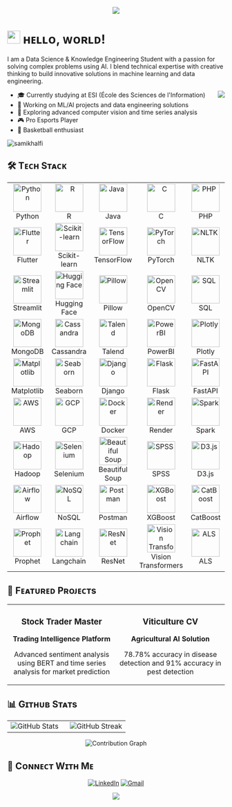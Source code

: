 <!--Header-->
<p align="center">
  <img src="https://capsule-render.vercel.app/api?type=waving&color=gradient&customColorList=12&height=180&section=header&text=Sami%20Khalfi&fontSize=60&fontAlignY=35&desc=Data%20Science%20|%20ML%20Engineering%20|%20Innovation&descSize=20&descAlignY=55&animation=twinkling"/>
</p>


# <img src="https://emojis.slackmojis.com/emojis/images/1531849430/4246/blob-sunglasses.gif?1531849430" width="30"/> ʜᴇʟʟᴏ, ᴡᴏʀʟᴅ!

<p align="left">I am a Data Science & Knowledge Engineering Student with a passion for solving complex problems using AI. I blend technical expertise with creative thinking to build innovative solutions in machine learning and data engineering.</p>
<div align="center">
  <img align="right" src="https://github.com/mirsazzathossain/mirsazzathossain/blob/master/gifs/octocat-anime.gif" />
</div>

- 🎓 Currently studying at ESI (École des Sciences de l'Information)
- 🔭 Working on ML/AI projects and data engineering solutions
- 🌱 Exploring advanced computer vision and time series analysis
- 🎮 Pro Esports Player
- 🏀 Basketball enthusiast

<!--Profile views-->
<p align="left">
  <img src="https://komarev.com/ghpvc/?username=samikhalfi&label=Profile%20views&color=770677&style=for-the-badge&logo=star" alt="samikhalfi" />
</p>

## 🛠️ Tᴇᴄʜ Sᴛᴀᴄᴋ

<table align="center">
    <tr>
        <td align="center" width="96">
            <img src="https://techstack-generator.vercel.app/python-icon.svg" alt="Python" width="65" height="65" />
            <br>Python
        </td>
        <td align="center" width="96">
            <img src="https://techstack-generator.vercel.app/r-icon.svg" alt="R" width="65" height="65" />
            <br>R
        </td>
        <td align="center" width="96">
            <img src="https://techstack-generator.vercel.app/java-icon.svg" alt="Java" width="65" height="65" />
            <br>Java
        </td>
        <td align="center" width="96">
            <img src="https://techstack-generator.vercel.app/c-icon.svg" alt="C" width="65" height="65" />
            <br>C
        </td>
        <td align="center" width="96">
            <img src="https://techstack-generator.vercel.app/php-icon.svg" alt="PHP" width="65" height="65" />
            <br>PHP
        </td>
    </tr>
    <tr>
        <td align="center" width="96">
            <img src="https://techstack-generator.vercel.app/flutter-icon.svg" alt="Flutter" width="65" height="65" />
            <br>Flutter
        </td>
        <td align="center" width="96">
            <img src="https://www.vectorlogo.zone/logos/scikit-learn/scikit-learn-icon.svg" alt="Scikit-learn" width="65" height="65" />
            <br>Scikit-learn
        </td>
        <td align="center" width="96">
            <img src="https://www.vectorlogo.zone/logos/tensorflow/tensorflow-icon.svg" alt="TensorFlow" width="65" height="65" />
            <br>TensorFlow
        </td>
        <td align="center" width="96">
            <img src="https://www.vectorlogo.zone/logos/pytorch/pytorch-icon.svg" alt="PyTorch" width="65" height="65" />
            <br>PyTorch
        </td>
        <td align="center" width="96">
            <img src="https://www.vectorlogo.zone/logos/nltk/nltk-icon.svg" alt="NLTK" width="65" height="65" />
            <br>NLTK
        </td>
    </tr>
    <tr>
        <td align="center" width="96">
            <img src="https://techstack-generator.vercel.app/streamlit-icon.svg" alt="Streamlit" width="65" height="65" />
            <br>Streamlit
        </td>
        <td align="center" width="96">
            <img src="https://huggingface.co/front/assets/huggingface-logo.svg" alt="Hugging Face" width="65" height="65" />
            <br>Hugging Face
        </td>
        <td align="center" width="96">
            <img src="https://techstack-generator.vercel.app/pillow-icon.svg" alt="Pillow" width="65" height="65" />
            <br>Pillow
        </td>
        <td align="center" width="96">
            <img src="https://techstack-generator.vercel.app/opencv-icon.svg" alt="OpenCV" width="65" height="65" />
            <br>OpenCV
        </td>
        <td align="center" width="96">
            <img src="https://techstack-generator.vercel.app/sql-icon.svg" alt="SQL" width="65" height="65" />
            <br>SQL
        </td>
    </tr>
    <tr>
        <td align="center" width="96">
            <img src="https://techstack-generator.vercel.app/mongodb-icon.svg" alt="MongoDB" width="65" height="65" />
            <br>MongoDB
        </td>
        <td align="center" width="96">
            <img src="https://techstack-generator.vercel.app/cassandra-icon.svg" alt="Cassandra" width="65" height="65" />
            <br>Cassandra
        </td>
        <td align="center" width="96">
            <img src="https://techstack-generator.vercel.app/talend-icon.svg" alt="Talend" width="65" height="65" />
            <br>Talend
        </td>
        <td align="center" width="96">
            <img src="https://techstack-generator.vercel.app/powerbi-icon.svg" alt="PowerBI" width="65" height="65" />
            <br>PowerBI
        </td>
        <td align="center" width="96">
            <img src="https://techstack-generator.vercel.app/plotly-icon.svg" alt="Plotly" width="65" height="65" />
            <br>Plotly
        </td>
    </tr>
    <tr>
        <td align="center" width="96">
            <img src="https://techstack-generator.vercel.app/matplotlib-icon.svg" alt="Matplotlib" width="65" height="65" />
            <br>Matplotlib
        </td>
        <td align="center" width="96">
            <img src="https://techstack-generator.vercel.app/seaborn-icon.svg" alt="Seaborn" width="65" height="65" />
            <br>Seaborn
        </td>
        <td align="center" width="96">
            <img src="https://techstack-generator.vercel.app/django-icon.svg" alt="Django" width="65" height="65" />
            <br>Django
        </td>
        <td align="center" width="96">
            <img src="https://techstack-generator.vercel.app/flask-icon.svg" alt="Flask" width="65" height="65" />
            <br>Flask
        </td>
        <td align="center" width="96">
            <img src="https://techstack-generator.vercel.app/fastapi-icon.svg" alt="FastAPI" width="65" height="65" />
            <br>FastAPI
        </td>
    </tr>
    <tr>
        <td align="center" width="96">
            <img src="https://techstack-generator.vercel.app/aws-icon.svg" alt="AWS" width="65" height="65" />
            <br>AWS
        </td>
        <td align="center" width="96">
            <img src="https://techstack-generator.vercel.app/gcp-icon.svg" alt="GCP" width="65" height="65" />
            <br>GCP
        </td>
        <td align="center" width="96">
            <img src="https://techstack-generator.vercel.app/docker-icon.svg" alt="Docker" width="65" height="65" />
            <br>Docker
        </td>
        <td align="center" width="96">
            <img src="https://techstack-generator.vercel.app/render-icon.svg" alt="Render" width="65" height="65" />
            <br>Render
        </td>
        <td align="center" width="96">
            <img src="https://techstack-generator.vercel.app/spark-icon.svg" alt="Spark" width="65" height="65" />
            <br>Spark
        </td>
    </tr>
    <tr>
        <td align="center" width="96">
            <img src="https://techstack-generator.vercel.app/hadoop-icon.svg" alt="Hadoop" width="65" height="65" />
            <br>Hadoop
        </td>
        <td align="center" width="96">
            <img src="https://techstack-generator.vercel.app/selenium-icon.svg" alt="Selenium" width="65" height="65" />
            <br>Selenium
        </td>
        <td align="center" width="96">
            <img src="https://techstack-generator.vercel.app/beautifulsoup-icon.svg" alt="Beautiful Soup" width="65" height="65" />
            <br>Beautiful Soup
        </td>
        <td align="center" width="96">
            <img src="https://techstack-generator.vercel.app/spss-icon.svg" alt="SPSS" width="65" height="65" />
            <br>SPSS
        </td>
        <td align="center" width="96">
            <img src="https://techstack-generator.vercel.app/d3js-icon.svg" alt="D3.js" width="65" height="65" />
            <br>D3.js
        </td>
    </tr>
    <tr>
        <td align="center" width="96">
            <img src="https://techstack-generator.vercel.app/airflow-icon.svg" alt="Airflow" width="65" height="65" />
            <br>Airflow
        </td>
        <td align="center" width="96">
            <img src="https://techstack-generator.vercel.app/no-sql-icon.svg" alt="NoSQL" width="65" height="65" />
            <br>NoSQL
        </td>
        <td align="center" width="96">
            <img src="https://techstack-generator.vercel.app/postman-icon.svg" alt="Postman" width="65" height="65" />
            <br>Postman
        </td>
        <td align="center" width="96">
            <img src="https://techstack-generator.vercel.app/xgboost-icon.svg" alt="XGBoost" width="65" height="65" />
            <br>XGBoost
        </td>
        <td align="center" width="96">
            <img src="https://techstack-generator.vercel.app/catboost-icon.svg" alt="CatBoost" width="65" height="65" />
            <br>CatBoost
        </td>
    </tr>
    <tr>
        <td align="center" width="96">
            <img src="https://techstack-generator.vercel.app/prophet-icon.svg" alt="Prophet" width="65" height="65" />
            <br>Prophet
        </td>
        <td align="center" width="96">
            <img src="https://techstack-generator.vercel.app/langchain-icon.svg" alt="Langchain" width="65" height="65" />
            <br>Langchain
        </td>
        <td align="center" width="96">
            <img src="https://techstack-generator.vercel.app/resnet-icon.svg" alt="ResNet" width="65" height="65" />
            <br>ResNet
        </td>
        <td align="center" width="96">
            <img src="https://techstack-generator.vercel.app/vision-transformers-icon.svg" alt="Vision Transformers" width="65" height="65" />
            <br>Vision Transformers
        </td>
        <td align="center" width="96">
            <img src="https://techstack-generator.vercel.app/alternating-least-squares-icon.svg" alt="ALS" width="65" height="65" />
            <br>ALS
        </td>
    </tr>
</table>

## 🚀 Fᴇᴀᴛᴜʀᴇᴅ Pʀᴏᴊᴇᴄᴛs

<table width="100%">
<tr>
<td width="50%">
<h3 align="center">Stock Trader Master</h3>
<div align="center">
<p><strong>Trading Intelligence Platform</strong></p>
<p>Advanced sentiment analysis using BERT and time series analysis for market prediction</p>
</div>
</td>
<td width="50%">
<h3 align="center">Viticulture CV</h3>
<div align="center">
<p><strong>Agricultural AI Solution</strong></p>
<p>78.78% accuracy in disease detection and 91% accuracy in pest detection</p>
</div>
</td>
</tr>
</table>

## 📊 Gɪᴛʜᴜʙ Sᴛᴀᴛs

<table width="100%">
<tr>
<td width="50%">
<img src="https://github-readme-stats.vercel.app/api?username=samikhalfi&show_icons=true&theme=tokyonight&bg_color=0,000000,441350&title_color=c56a90&text_color=ffffff&hide_border=true" alt="GitHub Stats" />
</td>
<td width="50%">
<img src="https://github-readme-streak-stats.herokuapp.com?user=samikhalfi&theme=tokyonight&background=0,000000,441350&ring=c56a90&fire=ffeb95&currStreakNum=ffffff&hide_border=true" alt="GitHub Streak" />
</td>
</tr>
</table>

<div align="center">
<img src="https://github-readme-activity-graph.vercel.app/graph?username=samikhalfi&bg_color=0,000000,441350&color=ffffff&line=c56a90&point=ffeb95&area=true&hide_border=true" alt="Contribution Graph" />
</div>

## 🤝 Cᴏɴɴᴇᴄᴛ Wɪᴛʜ Mᴇ

<div align="center">

[![LinkedIn](https://img.shields.io/badge/LinkedIn-0077B5?style=for-the-badge&logo=linkedin&logoColor=white)](https://www.linkedin.com/in/samikhalfi/)
[![Gmail](https://img.shields.io/badge/Gmail-D14836?style=for-the-badge&logo=gmail&logoColor=white)](mailto:samikhalfi@esi.ac.ma)

</div>

<!--Footer-->
<p align="center">
  <img src="https://capsule-render.vercel.app/api?type=waving&color=gradient&customColorList=12&height=100&section=footer"/>
</p>
